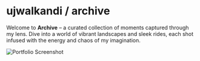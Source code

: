 # ujwalkandi / archive
Welcome to **Archive** – a curated collection of moments captured through my lens. Dive into a world of vibrant landscapes and sleek rides, each shot infused with the energy and chaos of my imagination.

![Portfolio Screenshot](assets/portfolio.png)
